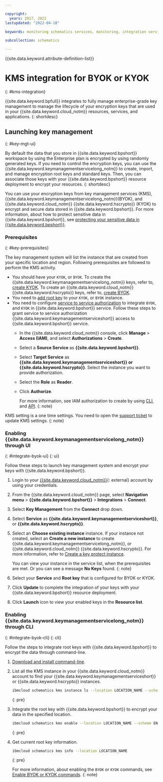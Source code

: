 ```yaml
---

copyright:
  years: 2017, 2022
lastupdated: "2022-04-18"

keywords: monitoring schematics services, monitoring, integration services

subcollection: schematics

---
```


{{site.data.keyword.attribute-definition-list}}

# KMS integration for BYOK or KYOK
{: #kms-integration}

{{site.data.keyword.bpfull}} integrates to fully manage enterprise-grade key management to manage the lifecycle of your encryption keys that are used in your {{site.data.keyword.cloud_notm}} resources, services, and applications.
{: shortdesc}

## Launching key management
{: #key-mgt-ui}

By default the data that you store in {{site.data.keyword.bpshort}} workspace by using the Enterprise plan is encrypted by using randomly generated keys. If you need to control the encryption keys, you can use the {{site.data.keyword.keymanagementservicelong_notm}} to create, import, and manage encryption root keys and standard keys. Then, you can associate those keys with your {{site.data.keyword.bpshort}} resource deployment to encrypt your resources. 
{: shortdesc}

You can use your encryption keys from key management services (KMS), {{site.data.keyword.keymanagementservicelong_notm}}(BYOK), and {{site.data.keyword.cloud_notm}} {{site.data.keyword.hscrypto}} (KYOK) to encrypt and secure data stored in {{site.data.keyword.bpshort}}. For more information, about how to protect sensitive data in {{site.data.keyword.bpshort}}, see [protecting your sensitive data in {{site.data.keyword.bpshort}}](/docs/schematics?topic=schematics-secure-data#data-storage).

### Prerequisites
{: #key-prerequisites}

The key management system will list the instance that are created from your specific location and region. Following prerequisites are followed to perform the KMS activity.

- You should have your `KYOK`, or `BYOK`. To create the {{site.data.keyword.keymanagementservicelong_notm}} keys, refer to, [create KYOK](https://cloud.ibm.com/catalog/services/key-protect). To create an {{site.data.keyword.cloud_notm}} {{site.data.keyword.hscrypto}} keys, refer to, [create BYOK](https://cloud.ibm.com/catalog/services/hyper-protect-crypto-services).
- You need to [add root key](/docs/key-protect?topic=key-protect-import-root-keys#import-root-key-gui) to your `KYOK`, or `BYOK` instance.
- You need to configure [service to service authorization](/docs/account?topic=account-serviceauth&interface=ui#create-auth) to integrate `BYOK`, and `KYOK` in {{site.data.keyword.bpshort}} service. Follow these steps to grant service to service authorization {{site.data.keyword.keymanagementserviceshort}} access to {{site.data.keyword.bpshort}} service.
    * In the {{site.data.keyword.cloud_notm}} console, click **Manage** > **Access (IAM)**, and select **Authorizations** > **Create**.
    * Select a **Source Service** as **{{site.data.keyword.bpshort}}**.
    * Select **Target Service** as **{{site.data.keyword.keymanagementserviceshort}} or {{site.data.keyword.hscrypto}}**. Select the instance you want to provide authorization.
    * Select the **Role** as **Reader**.
    * Click **Authorize**.

      For more information, see IAM authorization to create by using [CLI](/docs/account?topic=account-serviceauth#auth-cli), and [API](/docs/account?topic=account-serviceauth#create-auth).
      {: note}

KMS setting is a one time settings. You need to open the [support ticket](/docs/get-support?topic=get-support-using-avatar) to update KMS settings.
{: note}

### Enabling {{site.data.keyword.keymanagementservicelong_notm}} through UI
{: #integrate-byok-ui}
{: ui}

Follow these steps to launch key management system and encrypt your keys with {{site.data.keyword.bpshort}}.

1. Login to your [{{site.data.keyword.cloud_notm}}](https://cloud.ibm.com/){: external} account by using your credentials.
2. From the {{site.data.keyword.cloud_notm}} page, select **Navigation menu** > **{{site.data.keyword.bpshort}}** > **Integrations** > **Connect**. 
3. Select **Key Management** from the **Connect** drop down.
4. Select **Service** as **{{site.data.keyword.keymanagementserviceshort}}**, or **{{site.data.keyword.hscrypto}}**.
5. Select an **Choose existing instance** instance. If your instance not created, select an **Create a new instance** to create {{site.data.keyword.keymanagementservicelong_notm}}, or {{site.data.keyword.cloud_notm}} {{site.data.keyword.hscrypto}}. For more information, refer to [Create a key protect instance](#key-prerequisites).
    
    You can view your instance in the service list, when the prerequisites are met. Or you can see a message **No Keys** found.
    {: note}

6. Select your **Service** and **Root key** that is configured for BYOK or KYOK.
7. Click **Update** to complete the integration of your keys with your {{site.data.keyword.bpshort}} resource deployment.
8. Click **Launch** icon to view your enabled keys in the **Resource list**.

### Enabling {{site.data.keyword.keymanagementservicelong_notm}} through CLI
{: #integrate-byok-cli}
{: cli}

Follow the steps to integrate root keys with {{site.data.keyword.bpshort}} to encrypt the data through command-line.

1. [Download and install command-line](/docs/cli?topic=cli-install-ibmcloud-cli).
2.  List all the KMS instance in your {{site.data.keyword.cloud_notm}} account to find your {{site.data.keyword.keymanagementserviceshort}} or {{site.data.keyword.hscrypto}} instances.
    ```sh
    ibmcloud schematics kms instance ls --location LOCATION_NAME --scheme ENCRYPTION_SCHEME
    ```
    {: pre}

3. Integrate the root key with {{site.data.keyword.bpshort}} to encrypt your data in the specified location.
    ```sh
    ibmcloud schematics kms enable --location LOCATION_NAME --scheme ENCRYPTION_SCHEME --group RESOURCE_GROUP --primary_name PRIMARY_KMS_NAME --primary_crn PRIMARY_KEY_CRN --primary_endpoint PRIMARY_KMSPRIVATEENDPOINT --secondary_name SECONDARY_KMS_NAME --secondary_crn SECONDARY_KEY_CRN --secondary_endpoint SECONDARY_KMSPRIVATEENDPOINT 
    ```
    {: pre}

4. Get current root key information.
    ``` sh
    ibmcloud schematics kms info --location LOCATION_NAME
    ```
    {: pre}

    For more information, about enabling the `BYOK` or `KYOK` commands, see [Enable BYOK or KYOK commands](/docs/schematics?topic=schematics-schematics-cli-reference#kms-commands).
    {: note}

